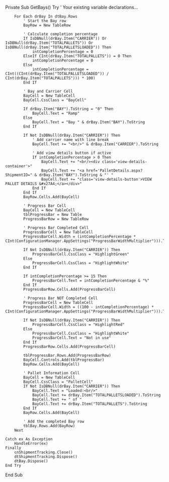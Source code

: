 
Private Sub GetBays()
    Try
        ' Your existing variable declarations...

        For Each drBay In dtBay.Rows
            ' Start the Bay row
            BayRow = New TableRow

            ' Calculate completion percentage
            If IsDBNull(drBay.Item("CARRIER")) Or IsDBNull(drBay.Item("TOTALPALLETS")) Or IsDBNull(drBay.Item("TOTALPALLETSLOADED")) Then
                intCompletionPercentage = 0
            ElseIf CInt(drBay.Item("TOTALPALLETS")) = 0 Then
                intCompletionPercentage = 0
            Else
                intCompletionPercentage = CInt((CInt(drBay.Item("TOTALPALLETSLOADED")) / CInt(drBay.Item("TOTALPALLETS"))) * 100)
            End If

            ' Bay and Carrier Cell
            BayCell = New TableCell
            BayCell.CssClass = "BayCell"

            If drBay.Item("BAY").ToString = "0" Then
                BayCell.Text = "Ramp"
            Else
                BayCell.Text = "Bay " & drBay.Item("BAY").ToString
            End If

            If Not IsDBNull(drBay.Item("CARRIER")) Then
                ' Add carrier name with line break
                BayCell.Text += "<br/>" & drBay.Item("CARRIER").ToString
                
                ' Add view details button if active
                If intCompletionPercentage > 0 Then
                    BayCell.Text += "<br/><div class='view-details-container'>"
                    BayCell.Text += "<a href='PalletDetails.aspx?ShipmentID=" & drBay.Item("BAY").ToString & "' "
                    BayCell.Text += "class='view-details-button'>VIEW PALLET DETAILS &#x27A4;</a></div>"
                End If
            End If
            BayRow.Cells.Add(BayCell)

            ' Progress Bar Cell
            BayCell = New TableCell
            tblProgressBar = New Table
            ProgressBarRow = New TableRow

            ' Progress Bar Completed Cell
            ProgressBarCell = New TableCell
            ProgressBarCell.Width = (intCompletionPercentage * CInt(ConfigurationManager.AppSettings("ProgressBarWidthMultiplier"))).ToString

            If Not IsDBNull(drBay.Item("CARRIER")) Then
                ProgressBarCell.CssClass = "HighlightGreen"
            Else
                ProgressBarCell.CssClass = "HighlightWhite"
            End If

            If intCompletionPercentage >= 15 Then
                ProgressBarCell.Text = intCompletionPercentage & "%"
            End If
            ProgressBarRow.Cells.Add(ProgressBarCell)

            ' Progress Bar NOT Completed Cell
            ProgressBarCell = New TableCell
            ProgressBarCell.Width = ((100 - intCompletionPercentage) * CInt(ConfigurationManager.AppSettings("ProgressBarWidthMultiplier"))).ToString

            If Not IsDBNull(drBay.Item("CARRIER")) Then
                ProgressBarCell.CssClass = "HighlightRed"
            Else
                ProgressBarCell.CssClass = "HighlightWhite"
                ProgressBarCell.Text = "Not in use"
            End If
            ProgressBarRow.Cells.Add(ProgressBarCell)

            tblProgressBar.Rows.Add(ProgressBarRow)
            BayCell.Controls.Add(tblProgressBar)
            BayRow.Cells.Add(BayCell)

            ' Pallet Information Cell
            BayCell = New TableCell
            BayCell.CssClass = "PalletCell"
            If Not IsDBNull(drBay.Item("CARRIER")) Then
                BayCell.Text = "Loaded:<br/>"
                BayCell.Text += drBay.Item("TOTALPALLETSLOADED").ToString
                BayCell.Text += " of "
                BayCell.Text += drBay.Item("TOTALPALLETS").ToString
            End If
            BayRow.Cells.Add(BayCell)

            ' Add the completed Bay row
            tblBay.Rows.Add(BayRow)
        Next

    Catch ex As Exception
        HandleError(ex)
    Finally
        cnShipmentTracking.Close()
        dtShipmentTracking.Dispose()
        dtBay.Dispose()
    End Try
End Sub
